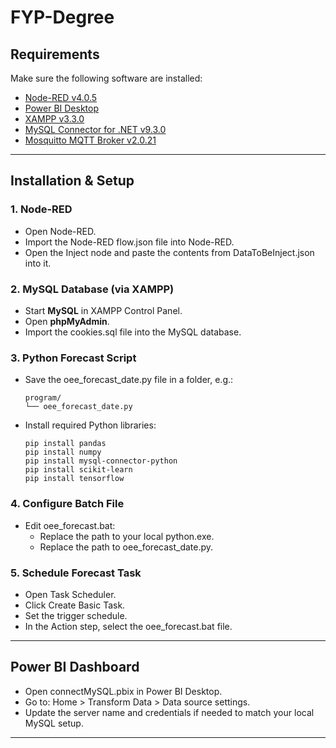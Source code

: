 # FYP-Degree


## Requirements
Make sure the following software are installed:

- [Node-RED v4.0.5](https://nodered.org/)
- [Power BI Desktop](https://powerbi.microsoft.com/)
- [XAMPP v3.3.0](https://www.apachefriends.org/)
- [MySQL Connector for .NET v9.3.0](https://dev.mysql.com/downloads/connector/net/)
- [Mosquitto MQTT Broker v2.0.21](https://mosquitto.org/download/)

---

## Installation & Setup

### 1. Node-RED

- Open Node-RED.
- Import the Node-RED flow.json file into Node-RED.
- Open the Inject node and paste the contents from DataToBeInject.json into it.

### 2. MySQL Database (via XAMPP)

- Start **MySQL** in XAMPP Control Panel.
- Open **phpMyAdmin**.
- Import the cookies.sql file into the MySQL database.

### 3. Python Forecast Script

- Save the oee_forecast_date.py file in a folder, e.g.:
  ```
  program/
  └── oee_forecast_date.py
  ```

- Install required Python libraries:
  ```
  pip install pandas
  pip install numpy
  pip install mysql-connector-python
  pip install scikit-learn
  pip install tensorflow
  ```

### 4. Configure Batch File

- Edit oee_forecast.bat:
  - Replace the path to your local python.exe.
  - Replace the path to oee_forecast_date.py.

### 5. Schedule Forecast Task

- Open Task Scheduler.
- Click Create Basic Task.
- Set the trigger schedule.
- In the Action step, select the oee_forecast.bat file.

---

## Power BI Dashboard

- Open connectMySQL.pbix in Power BI Desktop.
- Go to: Home > Transform Data > Data source settings.
- Update the server name and credentials if needed to match your local MySQL setup.

---
